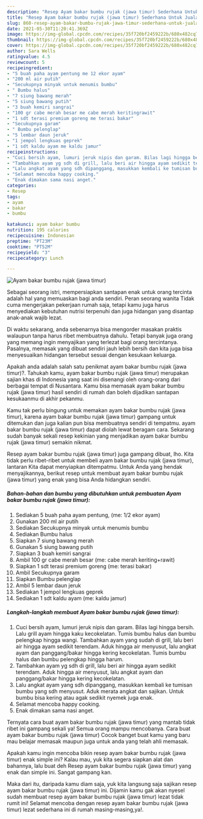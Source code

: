 ```yaml
---
description: "Resep Ayam bakar bumbu rujak (jawa timur) Sederhana Untuk Jualan"
title: "Resep Ayam bakar bumbu rujak (jawa timur) Sederhana Untuk Jualan"
slug: 860-resep-ayam-bakar-bumbu-rujak-jawa-timur-sederhana-untuk-jualan
date: 2021-05-30T11:20:41.369Z
image: https://img-global.cpcdn.com/recipes/35f720bf2459222b/680x482cq70/ayam-bakar-bumbu-rujak-jawa-timur-foto-resep-utama.jpg
thumbnail: https://img-global.cpcdn.com/recipes/35f720bf2459222b/680x482cq70/ayam-bakar-bumbu-rujak-jawa-timur-foto-resep-utama.jpg
cover: https://img-global.cpcdn.com/recipes/35f720bf2459222b/680x482cq70/ayam-bakar-bumbu-rujak-jawa-timur-foto-resep-utama.jpg
author: Sara Wells
ratingvalue: 4.5
reviewcount: 5
recipeingredient:
- "5 buah paha ayam pentung me 12 ekor ayam"
- "200 ml air putih"
- "Secukupnya minyak untuk menumis bumbu"
- " Bumbu halus"
- "7 siung bawang merah"
- "5 siung bawang putih"
- "3 buah kemiri sangrai"
- "100 gr cabe merah besar me cabe merah keritingrawit"
- "1 sdt terasi premium goreng me terasi bakar"
- "Secukupnya garam"
- " Bumbu pelenglap"
- "5 lembar daun jeruk"
- "1 jempol lengkuas geprek"
- "1 sdt kaldu ayam me kaldu jamur"
recipeinstructions:
- "Cuci bersih ayam, lumuri jeruk nipis dan garam. Bilas lagi hingga bersih. Lalu grill ayam hingga kaku kecokelatan. Tumis bumbu halus dan bumbu pelengkap hingga wangi. Tambahkan ayam yang sudah di grill, lalu beri air hingga ayam sedikit terendam. Aduk hingga air menyusut, lalu angkat ayam dan panggang/bakar hingga kering kecokelatan. Tumis bumbu halus dan bumbu pelengkap hingga harum."
- "Tambahkan ayam yg sdh di grill, lalu beri air hingga ayam sedikit terendam. Aduk hingga air menyusut, lalu angkat ayam dan panggang/bakar hingga kering kecokelatan."
- "Lalu angkat ayam yang sdh dipanggang, masukkan kembali ke tumisan bumbu yang sdh menyusut. Aduk merata angkat dan sajikan. Untuk bumbu bisa kering atau agak sedikit nyemek juga enak."
- "Selamat mencoba happy cooking."
- "Enak dimakan sama nasi anget."
categories:
- Resep
tags:
- ayam
- bakar
- bumbu

katakunci: ayam bakar bumbu 
nutrition: 195 calories
recipecuisine: Indonesian
preptime: "PT23M"
cooktime: "PT52M"
recipeyield: "3"
recipecategory: Lunch

---
```



![Ayam bakar bumbu rujak (jawa timur)](https://img-global.cpcdn.com/recipes/35f720bf2459222b/680x482cq70/ayam-bakar-bumbu-rujak-jawa-timur-foto-resep-utama.jpg)

Sebagai seorang istri, mempersiapkan santapan enak untuk orang tercinta adalah hal yang memuaskan bagi anda sendiri. Peran seorang  wanita Tidak cuma mengerjakan pekerjaan rumah saja, tetapi kamu juga harus menyediakan kebutuhan nutrisi terpenuhi dan juga hidangan yang disantap anak-anak wajib lezat.

Di waktu  sekarang, anda sebenarnya bisa mengorder masakan praktis walaupun tanpa harus ribet membuatnya dahulu. Tetapi banyak juga orang yang memang ingin menyajikan yang terlezat bagi orang tercintanya. Pasalnya, memasak yang dibuat sendiri jauh lebih bersih dan kita juga bisa menyesuaikan hidangan tersebut sesuai dengan kesukaan keluarga. 



Apakah anda adalah salah satu penikmat ayam bakar bumbu rujak (jawa timur)?. Tahukah kamu, ayam bakar bumbu rujak (jawa timur) merupakan sajian khas di Indonesia yang saat ini disenangi oleh orang-orang dari berbagai tempat di Nusantara. Kamu bisa memasak ayam bakar bumbu rujak (jawa timur) hasil sendiri di rumah dan boleh dijadikan santapan kesukaanmu di akhir pekanmu.

Kamu tak perlu bingung untuk memakan ayam bakar bumbu rujak (jawa timur), karena ayam bakar bumbu rujak (jawa timur) gampang untuk ditemukan dan juga kalian pun bisa membuatnya sendiri di tempatmu. ayam bakar bumbu rujak (jawa timur) dapat diolah lewat beragam cara. Sekarang sudah banyak sekali resep kekinian yang menjadikan ayam bakar bumbu rujak (jawa timur) semakin nikmat.

Resep ayam bakar bumbu rujak (jawa timur) juga gampang dibuat, lho. Kita tidak perlu ribet-ribet untuk membeli ayam bakar bumbu rujak (jawa timur), lantaran Kita dapat menyiapkan ditempatmu. Untuk Anda yang hendak menyajikannya, berikut resep untuk membuat ayam bakar bumbu rujak (jawa timur) yang enak yang bisa Anda hidangkan sendiri.

<!--inarticleads1-->

##### Bahan-bahan dan bumbu yang dibutuhkan untuk pembuatan Ayam bakar bumbu rujak (jawa timur):

1. Sediakan 5 buah paha ayam pentung, (me: 1/2 ekor ayam)
1. Gunakan 200 ml air putih
1. Sediakan Secukupnya minyak untuk menumis bumbu
1. Sediakan  Bumbu halus
1. Siapkan 7 siung bawang merah
1. Gunakan 5 siung bawang putih
1. Siapkan 3 buah kemiri sangrai
1. Ambil 100 gr cabe merah besar (me: cabe merah keriting+rawit)
1. Siapkan 1 sdt terasi premium goreng (me: terasi bakar)
1. Ambil Secukupnya garam
1. Siapkan  Bumbu pelenglap
1. Ambil 5 lembar daun jeruk
1. Sediakan 1 jempol lengkuas geprek
1. Sediakan 1 sdt kaldu ayam (me: kaldu jamur)




<!--inarticleads2-->

##### Langkah-langkah membuat Ayam bakar bumbu rujak (jawa timur):

1. Cuci bersih ayam, lumuri jeruk nipis dan garam. Bilas lagi hingga bersih. Lalu grill ayam hingga kaku kecokelatan. Tumis bumbu halus dan bumbu pelengkap hingga wangi. Tambahkan ayam yang sudah di grill, lalu beri air hingga ayam sedikit terendam. Aduk hingga air menyusut, lalu angkat ayam dan panggang/bakar hingga kering kecokelatan. Tumis bumbu halus dan bumbu pelengkap hingga harum.
1. Tambahkan ayam yg sdh di grill, lalu beri air hingga ayam sedikit terendam. Aduk hingga air menyusut, lalu angkat ayam dan panggang/bakar hingga kering kecokelatan.
1. Lalu angkat ayam yang sdh dipanggang, masukkan kembali ke tumisan bumbu yang sdh menyusut. Aduk merata angkat dan sajikan. Untuk bumbu bisa kering atau agak sedikit nyemek juga enak.
1. Selamat mencoba happy cooking.
1. Enak dimakan sama nasi anget.




Ternyata cara buat ayam bakar bumbu rujak (jawa timur) yang mantab tidak ribet ini gampang sekali ya! Semua orang mampu mencobanya. Cara buat ayam bakar bumbu rujak (jawa timur) Cocok banget buat kamu yang baru mau belajar memasak maupun juga untuk anda yang telah ahli memasak.

Apakah kamu ingin mencoba bikin resep ayam bakar bumbu rujak (jawa timur) enak simple ini? Kalau mau, yuk kita segera siapkan alat dan bahannya, lalu buat deh Resep ayam bakar bumbu rujak (jawa timur) yang enak dan simple ini. Sangat gampang kan. 

Maka dari itu, daripada kamu diam saja, yuk kita langsung saja sajikan resep ayam bakar bumbu rujak (jawa timur) ini. Dijamin kamu gak akan nyesel sudah membuat resep ayam bakar bumbu rujak (jawa timur) lezat tidak rumit ini! Selamat mencoba dengan resep ayam bakar bumbu rujak (jawa timur) lezat sederhana ini di rumah masing-masing,ya!.

